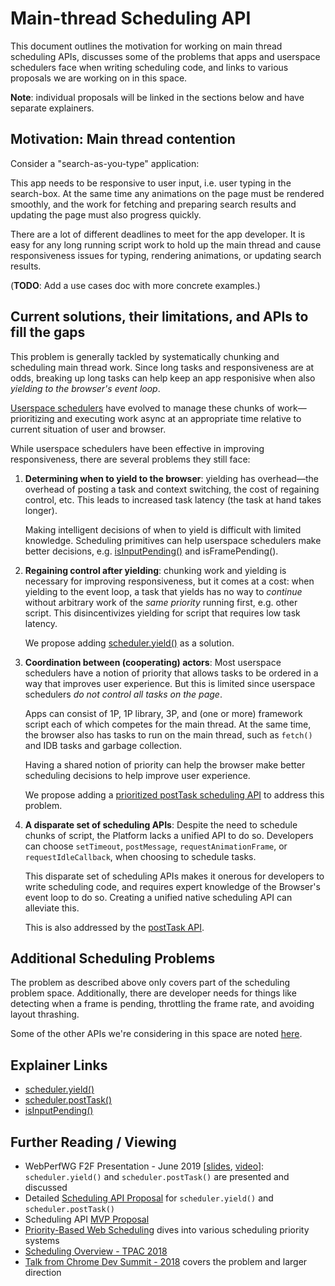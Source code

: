 # Main-thread Scheduling API

This document outlines the motivation for working on main thread scheduling
APIs, discusses some of the problems that apps and userspace schedulers face
when writing scheduling code, and links to various proposals we are working on
in this space.

**Note**: individual proposals will be linked in the sections below and have
separate explainers.

## Motivation: Main thread contention
Consider a "search-as-you-type" application:

This app needs to be responsive to user input, i.e. user typing in the
search-box. At the same time any animations on the page must be rendered
smoothly, and the work for fetching and preparing search results and updating
the page must also progress quickly. 

There are a lot of different deadlines to meet for the app developer. It is easy
for any long running script work to hold up the main thread and cause
responsiveness issues for typing, rendering animations, or updating search
results.

(**TODO**: Add a use cases doc with more concrete examples.)

## Current solutions, their limitations, and APIs to fill the gaps

This problem is generally tackled by systematically chunking and scheduling
main thread work. Since long tasks and responsiveness are at odds, breaking up
long tasks can help keep an app responisive when also *yielding to the browser's
event loop*.

[Userspace schedulers](./misc/userspace-schedulers.md) have evolved to manage these
chunks of work&mdash;prioritizing and executing work async at an appropriate
time relative to current situation of user and browser.

While userspace schedulers have been effective in improving responsiveness,
there are several problems they still face:

 1. **Determining when to yield to the browser**: yielding has overhead&mdash;the
    overhead of posting a task and context switching, the cost of regaining
    control, etc. This leads to increased task latency (the task at hand takes
    longer).

    Making intelligent decisions of when to yield is difficult with limited
    knowledge. Scheduling primitives can help userspace schedulers make better
    decisions, e.g. [isInputPending()](https://github.com/WICG/is-input-pending)
    and isFramePending().

 2. **Regaining control after yielding**: chunking work and yielding is
    necessary for improving responsiveness, but it comes at a cost: when
    yielding to the event loop, a task that yields has no way to *continue*
    without arbitrary work of the *same priority* running first, e.g. other
    script. This disincentivizes yielding for script that requires low task
    latency.

    We propose adding [scheduler.yield()](./explainers/yield-and-continuation.md) as a
    solution.

 3. **Coordination between (cooperating) actors**: Most userspace schedulers
    have a notion of priority that allows tasks to be ordered in a way that
    improves user experience. But this is limited since userspace schedulers
    *do not control all tasks on the page*.

    Apps can consist of 1P, 1P library, 3P, and (one or more) framework script
    each of which competes for the main thread. At the same time, the browser
    also has tasks to run on the main thread, such as `fetch()` and IDB tasks
    and garbage collection.

    Having a shared notion of priority can help the browser make better
    scheduling decisions to help improve user experience.

    We propose adding a [prioritized postTask scheduling
    API](./explainers/prioritized-post-task.md) to address this problem.

 4. **A disparate set of scheduling APIs**: Despite the need to schedule chunks
    of script, the Platform lacks a unified API to do so. Developers can choose
    `setTimeout`, `postMessage`, `requestAnimationFrame`, or
    `requestIdleCallback`, when choosing to schedule tasks.
  
    This disparate set of scheduling APIs makes it onerous for developers to
    write scheduling code, and requires expert knowledge of the Browser's event
    loop to do so. Creating a unified native scheduling API can alleviate this.

    This is also addressed by the [postTask API](./explainers/prioritized-post-task.md).

## Additional Scheduling Problems

The problem as described above only covers part of the scheduling problem
space.  Additionally, there are developer needs for things like detecting when
a frame is pending, throttling the frame rate, and avoiding layout thrashing.

Some of the other APIs we're considering in this space are noted
[here](./misc/low-level-apis.md).

## Explainer Links

 * [scheduler.yield()](./explainers/yield-and-continuation.md)
 * [scheduler.postTask()](./explainers/prioritized-post-task.md)
 * [isInputPending()](https://github.com/WICG/is-input-pending)

## Further Reading / Viewing

 * WebPerfWG F2F Presentation - June 2019 [[slides](https://docs.google.com/presentation/d/1GUB081FTpvFEwEkfePagFEkiqcLKKnIHkhym-I8tTd8/edit#slide=id.g5b43bd1ecf_0_508), [video](https://www.youtube.com/watch?v=eyAW4FuSgyE&t=14387)]: `scheduler.yield()` and `scheduler.postTask()` are presented and discussed
 * Detailed [Scheduling API Proposal](https://docs.google.com/document/d/1xU7HyNsEsbXhTgt0ZnXDbeSXm5-m5FzkLJAT6LTizEI/edit#heading=h.iw2lczs6xwe6) for `scheduler.yield()` and `scheduler.postTask()`
 * Scheduling API [MVP Proposal](https://docs.google.com/document/d/1AATlW1ohLUgjSdqukgDx3C0P6rnJFgZavmKoZxGb8Rw/edit?usp=sharing)
 * [Priority-Based Web Scheduling](https://docs.google.com/document/d/1AATlW1ohLUgjSdqukgDx3C0P6rnJFgZavmKoZxGb8Rw/edit?usp=sharing) dives into various scheduling priority systems
 * [Scheduling Overview - TPAC 2018](https://docs.google.com/presentation/d/12lkTrTwGedKSFqOFhQTsEdcLI3ydRiAdom_9uQ2FgsM/edit?usp=sharing)
 * [Talk from Chrome Dev Summit - 2018](https://youtu.be/mDdgfyRB5kg) covers the problem and larger direction
